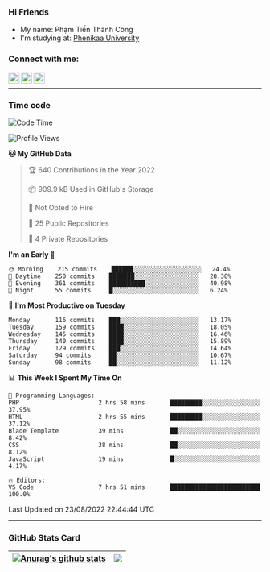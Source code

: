 ### Hi Friends

- My name: Phạm Tiến Thành Công
- I'm studying at: [Phenikaa University]


### Connect with me:
[<img align="left" alt="PhamTienThanhCong | Facebook" width="22px" src="https://upload.wikimedia.org/wikipedia/commons/thumb/1/16/Facebook-icon-1.png/640px-Facebook-icon-1.png" />][facebook]
[<img align="left" alt="PhamTienThanhCong | Zalo" width="22px" src="https://www.anphatpc.com.vn/template/anphat_2020v2/images/icon-zalo.jpg" />][zalo]
[<img align="left" alt="PhamTienThanhCong | LinkedIn" width="22px" src="https://cdn3.iconfinder.com/data/icons/inficons/512/linkedin.png" />][linkedin]

<br />

---

### Time code

<!--START_SECTION:waka-->
![Code Time](http://img.shields.io/badge/Code%20Time-536%20hrs%2040%20mins-blue)

![Profile Views](http://img.shields.io/badge/Profile%20Views-2-blue)

**🐱 My GitHub Data** 

> 🏆 640 Contributions in the Year 2022
 > 
> 📦 909.9 kB Used in GitHub's Storage 
 > 
> 🚫 Not Opted to Hire
 > 
> 📜 25 Public Repositories 
 > 
> 🔑 4 Private Repositories  
 > 
**I'm an Early 🐤** 

```text
🌞 Morning    215 commits    ██████░░░░░░░░░░░░░░░░░░░   24.4% 
🌆 Daytime    250 commits    ███████░░░░░░░░░░░░░░░░░░   28.38% 
🌃 Evening    361 commits    ██████████░░░░░░░░░░░░░░░   40.98% 
🌙 Night      55 commits     █░░░░░░░░░░░░░░░░░░░░░░░░   6.24%

```
📅 **I'm Most Productive on Tuesday** 

```text
Monday       116 commits    ███░░░░░░░░░░░░░░░░░░░░░░   13.17% 
Tuesday      159 commits    ████░░░░░░░░░░░░░░░░░░░░░   18.05% 
Wednesday    145 commits    ████░░░░░░░░░░░░░░░░░░░░░   16.46% 
Thursday     140 commits    ████░░░░░░░░░░░░░░░░░░░░░   15.89% 
Friday       129 commits    ███░░░░░░░░░░░░░░░░░░░░░░   14.64% 
Saturday     94 commits     ██░░░░░░░░░░░░░░░░░░░░░░░   10.67% 
Sunday       98 commits     ██░░░░░░░░░░░░░░░░░░░░░░░   11.12%

```


📊 **This Week I Spent My Time On** 

```text
💬 Programming Languages: 
PHP                      2 hrs 58 mins       █████████░░░░░░░░░░░░░░░░   37.95% 
HTML                     2 hrs 55 mins       █████████░░░░░░░░░░░░░░░░   37.12% 
Blade Template           39 mins             ██░░░░░░░░░░░░░░░░░░░░░░░   8.42% 
CSS                      38 mins             ██░░░░░░░░░░░░░░░░░░░░░░░   8.12% 
JavaScript               19 mins             █░░░░░░░░░░░░░░░░░░░░░░░░   4.17%

🔥 Editors: 
VS Code                  7 hrs 51 mins       █████████████████████████   100.0%

```


 Last Updated on 23/08/2022 22:44:44 UTC
<!--END_SECTION:waka-->

---

### GitHub Stats Card

| <a href="https://github.com/phamtienthanhcong"><img align="center" src="https://github-readme-stats.vercel.app/api?username=PhamTienThanhCong&show_icons=true&include_all_commits=true&theme=buefy&hide_border=true&theme=ocean_dark" alt="Anurag's github stats" /></a> | <a href="https://github.com/phamtienthanhcong"><img align="center" src="https://github-readme-stats.vercel.app/api/top-langs/?username=PhamTienThanhCong&layout=compact&theme=buefy&hide_border=true&theme=ocean_dark" /></a> |
| ------------- | ------------- |

[Phenikaa University]: https://phenikaa-uni.edu.vn/vi
[facebook]: https://www.facebook.com/phamtienthanhcong
[linkedin]: https://linkedin.com/in/phamtienthanhcong
[zalo]: https://zalo.me/0396396332
[tiktok]: https://www.tiktok.com/@phamtienthanhcong
[web]: https://github.com/PhamTienThanhCong/web_dev
[min project]: https://github.com/PhamTienThanhCong/Project-Of-Web
[c and cpp]: https://github.com/PhamTienThanhCong/Code_C_and_Cpro
[python]: https://github.com/PhamTienThanhCong/Python_beginer
